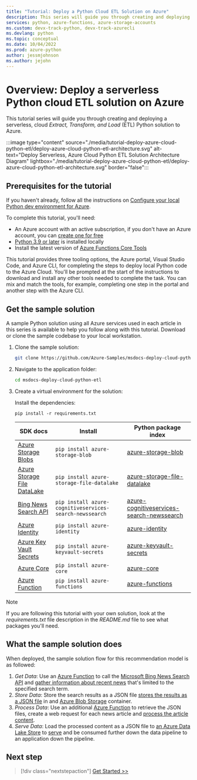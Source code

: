 ```yaml
---
title: "Tutorial: Deploy a Python Cloud ETL Solution on Azure"
description: This series will guide you through creating and deploying a serverless, cloud Extract, Transform, and Load (ETL) Python solution to Azure.
services: python, azure-functions, azure-storage-accounts
ms.custom: devx-track-python, devx-track-azurecli
ms.devlang: python
ms.topic: conceptual
ms.date: 10/04/2022
ms.prod: azure-python
author: jessmjohnson
ms.author: jejohn
---
```


# Overview: Deploy a serverless Python cloud ETL solution on Azure

This tutorial series will guide you through creating and deploying a serverless, cloud *Extract, Transform, and Load* (ETL) Python solution to Azure.

:::image type="content" source="./media/tutorial-deploy-azure-cloud-python-etl/deploy-azure-cloud-python-etl-architecture.svg" alt-text="Deploy Serverless, Azure Cloud Python ETL Solution Architecture Diagram" lightbox="./media/tutorial-deploy-azure-cloud-python-etl/deploy-azure-cloud-python-etl-architecture.svg" border="false":::

## Prerequisites for the tutorial

If you haven't already, follow all the instructions on [Configure your local Python dev environment for Azure](/azure/developer/python/configure-local-development-environment).

To complete this tutorial, you'll need:

* An Azure account with an active subscription, if you don't have an Azure account, you can [create one for free](https://azure.microsoft.com/free/)
* [Python 3.9 or later](https://www.python.org/downloads/) is installed locally
* Install the latest version of [Azure Functions Core Tools](/azure/azure-functions/functions-run-local)

This tutorial provides three tooling options, the Azure portal, Visual Studio Code, and Azure CLI, for completing the steps to deploy local Python code to the Azure Cloud. You'll be prompted at the start of the instructions to download and install any other tools needed to complete the task. You can mix and match the tools, for example, completing one step in the portal and another step with the Azure CLI.

## Get the sample solution

A sample Python solution using all Azure services used in each article in this series is available to help you follow along with this tutorial. Download or clone the sample codebase to your local workstation.

1. Clone the sample solution:

    ```bash
    git clone https://github.com/Azure-Samples/msdocs-deploy-cloud-python-etl.git
    ```

1. Navigate to the application folder:

    ```bash
    cd msdocs-deploy-cloud-python-etl
    ```

1. Create a virtual environment for the solution:

    Install the dependencies:

    ```Console
    pip install -r requirements.txt
    ```

    |SDK docs   |Install | Python package index |
    |---------------------|--------|----------------------|
    |[Azure Storage Blobs](/python/api/overview/azure/storage-blob-readme) | `pip install azure-storage-blob`| [azure-storage-blob](https://pypi.org/project/azure-storage-blob/) |
    | [Azure Storage File DataLake](/python/api/overview/azure/storage-file-datalake-readme) | `pip install azure-storage-file-datalake` | [azure-storage-file-datalake](https://pypi.org/project/azure-storage-file-datalake/) |
    | [Bing News Search API](/bing/search-apis/bing-news-search/reference/endpoints) | `pip install azure-cognitiveservices-search-newssearch`| [azure-cognitiveservices-search-newssearch](https://pypi.org/project/azure-cognitiveservices-search-newssearch/) |
    | [Azure Identity](/python/api/overview/azure/identity-readme) | `pip install azure-identity` | [azure-identity](https://pypi.org/project/azure-identity/) |
    | [Azure Key Vault Secrets](/python/api/overview/azure/keyvault-secrets-readme) | `pip install azure-keyvault-secrets` | [azure-keyvault-secrets](https://pypi.org/project/azure-keyvault-secrets/) |
    | [Azure Core](/python/api/overview/azure/core-readme) | `pip install azure-core` | [azure-core](https://pypi.org/project/azure-core/) |
    | [Azure Function](/python/api/azure-functions/azure.functions) | `pip install azure-functions` | [azure-functions](https://pypi.org/project/azure-functions/) |

> [!NOTE]
> If you are following this tutorial with your own solution, look at the *requirements.txt* file description in the *README.md* file to see what packages you'll need.

## What the sample solution does

When deployed, the sample solution flow for this recommendation model is as followed:

1. *Get Data*: Use an [Azure Function](/products/functions/) to call the [Microsoft Bing News Search API](/bing/apis/bing-news-search-api) and [gather information about recent news](tutorial-deploy-azure-cloud-python-etl-02-get-data.md) that's limited to the specified search term.
1. *Store Data*: Store the search results as a JSON file [stores the results as a JSON file](tutorial-deploy-azure-cloud-python-etl-03-store-data.md) in and [Azure Blob Storage](/products/storage/blobs/) container.
1. *Process Data*: Use an additional [Azure Function](/products/functions/) to retrieve the JSON files, create a web request for each news article and [process the article content](tutorial-deploy-azure-cloud-python-etl-04-process-data.md).
1. *Serve Data*: Load the processed content as a JSON file to [an Azure Data Lake Store](/products/storage/data-lake-storage/) to [serve](tutorial-deploy-azure-cloud-python-etl-05-serve-data.md) and be consumed further down the data pipeline to an application down the pipeline.

## Next step

> [!div class="nextstepaction"]
> [Get Started >>](tutorial-deploy-azure-cloud-python-etl-02-get-data.md)
